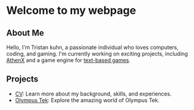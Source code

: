 # Welcome to my webpage

## About Me

Hello, I'm Tristan kuhn, a passionate individual who loves computers, coding, and gaming. I'm currently working on exciting projects, including [AthenX](https://github.com/KingVentrix007/AthenX-2.0) and a game engine for [text-based games](https://github.com/KingVentrix007/Text-Game-engine).

## Projects

- [CV](CV.md): Learn more about my background, skills, and experiences.
- [Olympus Tek](olympus_tek.md): Explore the amazing world of Olympus Tek.